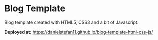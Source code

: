 # Blog Template

Blog template created with HTML5, CSS3 and a bit of Javascript.

**Deployed at:** https://danielstefan11.github.io/blog-template-html-css-js/
